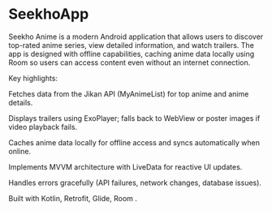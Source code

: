 # SeekhoApp
Seekho Anime is a modern Android application that allows users to discover top-rated anime series, view detailed information, and watch trailers. The app is designed with offline capabilities, caching anime data locally using Room so users can access content even without an internet connection.

Key highlights:

Fetches data from the Jikan API (MyAnimeList) for top anime and anime details.

Displays trailers using ExoPlayer; falls back to WebView or poster images if video playback fails.

Caches anime data locally for offline access and syncs automatically when online.

Implements MVVM architecture with LiveData for reactive UI updates.

Handles errors gracefully (API failures, network changes, database issues).

Built with Kotlin, Retrofit, Glide, Room .
